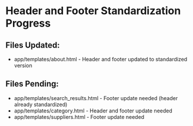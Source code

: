 # Header and Footer Standardization Progress

## Files Updated:
- app/templates/about.html - Header and footer updated to standardized version

## Files Pending:
- app/templates/search_results.html - Footer update needed (header already standardized)
- app/templates/category.html - Header and footer update needed
- app/templates/suppliers.html - Footer update needed
